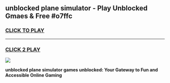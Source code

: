 
## unblocked plane simulator - Play Unblocked Gmaes & Free #o7ffc
<h3>
<a href="https://news.freeplayer.one?title=unblocked_plane_simulator&ref=24F">CLICK TO PLAY</a></h3>
<hr>

<h3>
<a href="https://news.freeplayer.one?title=unblocked_plane_simulator&ref=24F">CLICK 2 PLAY</a>
  
</h3>

<a href="https://news.freeplayer.one?title=unblocked_plane_simulator&ref=24F/"><img src="https://clearcache.store/games.png"></a>


**unblocked plane simulator games unblocked: Your Gateway to Fun and Accessible Online Gaming**

